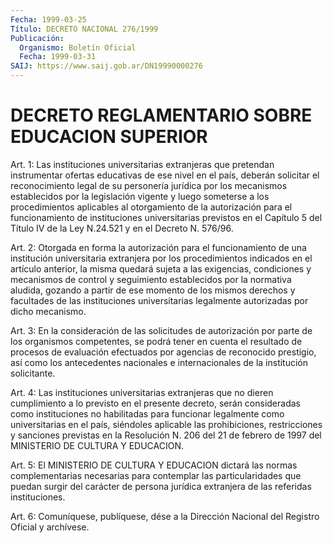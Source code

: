 ```yaml
---
Fecha: 1999-03-25
Título: DECRETO NACIONAL 276/1999
Publicación:
  Organismo: Boletín Oficial
  Fecha: 1999-03-31
SAIJ: https://www.saij.gob.ar/DN19990000276
---
```

# DECRETO REGLAMENTARIO SOBRE EDUCACION SUPERIOR

<a id="1"></a>
Art. 1: Las  instituciones  universitarias  extranjeras  que pretendan instrumentar ofertas educativas de ese nivel en el país, deberán solicitar el reconocimiento legal de su personería jurídica por los mecanismos  establecidos por la legislación vigente y luego someterse a los procedimientos  aplicables al  otorgamiento  de la autorización para el funcionamiento de instituciones universitarias previstos en el Capítulo 5 del Título IV de la Ley N.24.521 y en el Decreto N. 576/96.

<a id="2"></a>
Art. 2: Otorgada en forma la autorización para el funcionamiento de una institución  universitaria extranjera por los procedimientos indicados en el artículo  anterior,  la  misma quedará sujeta a las exigencias,  condiciones  y  mecanismos  de control  y  seguimiento establecidos  por la normativa aludida, gozando  a  partir  de  ese momento de los  mismos  derechos  y facultades de las instituciones universitarias  legalmente  autorizadas    por    dicho mecanismo.

<a id="3"></a>
Art. 3: En la consideración de las solicitudes de autorización por parte  de los organismos competentes, se podrá tener en cuenta el resultado de  procesos  de  evaluación  efectuados  por agencias de reconocido  prestigio,  así  como los  antecedentes  nacionales  e internacionales de la institución solicitante.

<a id="4"></a>
Art. 4: Las instituciones universitarias extranjeras que no dieren cumplimiento a lo previsto en el presente decreto, serán consideradas como  instituciones no  habilitadas  para  funcionar legalmente como universitarias en el país, siéndoles aplicable  las prohibiciones, restricciones y sanciones previstas en la Resolución N. 206  del  21  de  febrero  de  1997  del MINISTERIO DE CULTURA Y EDUCACION.

<a id="5"></a>
Art. 5: El MINISTERIO DE CULTURA Y EDUCACION  dictará  las normas complementarias necesarias para contemplar las particularidades que puedan surgir  del  carácter de persona jurídica extranjera de las referidas instituciones.

<a id="6"></a>
Art. 6: Comuníquese,  publíquese, dése a la Dirección Nacional del Registro Oficial y archívese.
